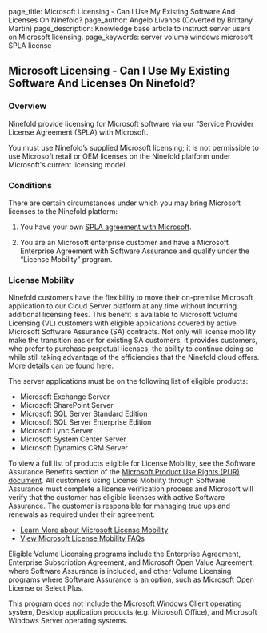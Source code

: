 page_title:       Microsoft Licensing - Can I Use My Existing Software And Licenses On Ninefold?
page_author:      Angelo Livanos (Coverted by Brittany Martin)
page_description: Knowledge base article to instruct server users on Microsoft licensing. 
page_keywords:    server volume windows microsoft SPLA license 

## Microsoft Licensing - Can I Use My Existing Software And Licenses On Ninefold?

### Overview

Ninefold provide licensing for Microsoft software via our “Service Provider License Agreement (SPLA) with Microsoft.

You must use Ninefold’s supplied Microsoft licensing; it is not permissible to use Microsoft retail or OEM licenses on the Ninefold platform under Microsoft's current licensing model.

### Conditions

There are certain circumstances under which you may bring Microsoft licenses to the Ninefold platform:

1. You have your own [SPLA agreement with Microsoft](http://www.microsoft.com/licensing/licensing-options/spla-program.aspx).

2. You are an Microsoft enterprise customer and have a Microsoft Enterprise Agreement with Software Assurance and qualify under the “License Mobility” program. 

### License Mobility

Ninefold customers have the flexibility to move their on-premise Microsoft application to our Cloud Server platform at any time without incurring additional licensing fees. This benefit is available to Microsoft Volume Licensing (VL) customers with eligible applications covered by active Microsoft Software Assurance (SA) contracts. Not only will license mobility make the transition easier for existing SA customers, it provides customers, who prefer to purchase perpetual licenses, the ability to continue doing so while still taking advantage of the efficiencies that the Ninefold cloud offers. More details can be found [here](http://www.microsoft.com/licensing/software-assurance/license-mobility.aspx).

The server applications must be on the following list of eligible products:

* Microsoft Exchange Server
* Microsoft SharePoint Server
* Microsoft SQL Server Standard Edition
* Microsoft SQL Server Enterprise Edition
* Microsoft Lync Server
* Microsoft System Center Server
* Microsoft Dynamics CRM Server

To view a full list of products eligible for License Mobility, see the Software Assurance Benefits section of the [Microsoft Product Use Rights (PUR) document](http://www.microsoft.com/licensing/products/products.aspx). All customers using License Mobility through Software Assurance must complete a license verification process and Microsoft will verify that the customer has eligible licenses with active Software Assurance. The customer is responsible for managing true ups and renewals as required under their agreement.

* [Learn More about Microsoft License Mobility](http://www.microsoft.com/licensing/software-assurance/license-mobility.aspx)
* [View Microsoft License Mobility FAQs](http://www.microsoft.com/licensing/about-licensing/product-licensing-faq.aspx)

Eligible Volume Licensing programs include the Enterprise Agreement, Enterprise Subscription Agreement, and Microsoft Open Value Agreement, where Software Assurance is included, and other Volume Licensing programs where Software Assurance is an option, such as Microsoft Open License or Select Plus.

This program does not include the Microsoft Windows Client operating system, Desktop application products (e.g. Microsoft Office), and Microsoft Windows Server operating systems.